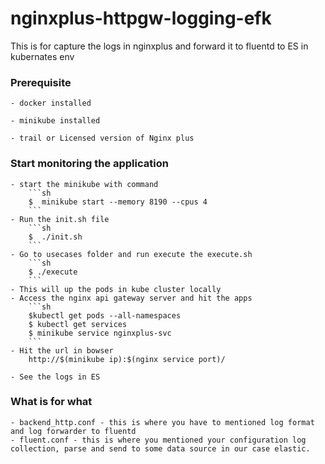 # nginxplus-httpgw-logging-efk

This is for capture the logs in nginxplus and forward it to fluentd to ES in kubernates env

### Prerequisite 

    - docker installed
    
    - minikube installed
    
    - trail or Licensed version of Nginx plus


### Start monitoring the application
    - start the minikube with command 
        ```sh
        $  minikube start --memory 8190 --cpus 4
        ```
    - Run the init.sh file
        ```sh
        $  ./init.sh
        ```
    - Go to usecases folder and run execute the execute.sh 
        ```sh
        $ ./execute
        ```
    - This will up the pods in kube cluster locally
    - Access the nginx api gateway server and hit the apps
        ```sh
        $kubectl get pods --all-namespaces
        $ kubectl get services
        $ minikube service nginxplus-svc
        ```
    - Hit the url in bowser 
        http://$(minikube ip):$(nginx service port)/
    
    - See the logs in ES


### What is for what
    - backend_http.conf - this is where you have to mentioned log format and log forwarder to fluentd
    - fluent.conf - this is where you mentioned your configuration log collection, parse and send to some data source in our case elastic.


